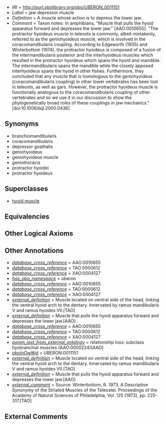  * *IRI* = http://purl.obolibrary.org/obo/UBERON_0011151
 * *Label* = jaw depressor muscle
 * *Definition* = A muscle whose action is to depress the lower jaw.
 * *Comment* = Taxon notes: In amphibians, "Muscle that pulls the hyoid apparatus forward and depresses the lower jaw." [AAO:0010655]. "The protractor hyoideus muscle in teleosts is commonly, albeit mistakenly, referred to as the geniohyoideus muscle, which is involved in the coracomandibularis coupling. According to Edgeworth (1935) and Winterbottom (1974), the protractor hyoideus is composed of a fusion of the intermandibularis posterior and the interhyoideus muscles which resulted in the protractor hyoideus which spans the hyoid and mandible. The intermandibularis spans the mandible while the closely apposed interhyoideus spans the hyoid in other fishes. Furthermore, they concluded that any muscle that is homologous to the geniohyoideus (coracomandibularis coupling) in other lower vertebrates has been lost in teleosts, as well as gars. However, the protractor hyoideus muscle is functionally analogous to the coracomandibularis coupling of other vertebrates and so we use it in our discussion to show the phylogenetically broad roles of these couplings in jaw mechanics."[doi:10.1006/bijl.2000.0436]

## Synonyms

 * branchiomandibularis
 * coracomandibularis
 * depressor gnathalis
 * geniohyoideus
 * geniohyoideus muscle
 * geniothoracis
 * protractor hyoidei
 * protractor hyoideus

## Superclasses

 * [hyoid muscle](../../UBERON/93/UBERON_0005493.md)

## Equivalencies


## Other Logical Axioms


## Other Annotations

 * *[database_cross_reference](../../ef/oboInOwl#hasDbXref.md)* = AAO:0010655
 * *[database_cross_reference](../../ef/oboInOwl#hasDbXref.md)* = TAO:0000612
 * *[database_cross_reference](../../ef/oboInOwl#hasDbXref.md)* = XAO:0004127
 * *[has_obo_namespace](../../ce/oboInOwl#hasOBONamespace.md)* = uberon
 * *[database_cross_reference](../../ef/oboInOwl#hasDbXref.md)* = AAO:0010655
 * *[database_cross_reference](../../ef/oboInOwl#hasDbXref.md)* = TAO:0000612
 * *[database_cross_reference](../../ef/oboInOwl#hasDbXref.md)* = XAO:0004127
 * *[external_definition](../../UBPROP/01/UBPROP_0000001.md)* = Muscle located on ventral side of the head, linking the ventral hyoid arch to the dentary. Innervated by ramus mandibularis V and ramus hyoides VII.[TAO]
 * *[external_definition](../../UBPROP/01/UBPROP_0000001.md)* = Muscle that pulls the hyoid apparatus forward and depresses the lower jaw.[AAO]
 * *[database_cross_reference](../../ef/oboInOwl#hasDbXref.md)* = AAO:0010655
 * *[database_cross_reference](../../ef/oboInOwl#hasDbXref.md)* = TAO:0000612
 * *[database_cross_reference](../../ef/oboInOwl#hasDbXref.md)* = XAO:0004127
 * *[axiom_lost_from_external_ontology](../../UBPROP/02/UBPROP_0000002.md)* = relationship loss: subclass hyobranchial muscles (AAO:0000224)[AAO]
 * *[oboInOwl#id](../../id/oboInOwl#id.md)* = UBERON:0011151
 * *[external_definition](../../UBPROP/01/UBPROP_0000001.md)* = Muscle located on ventral side of the head, linking the ventral hyoid arch to the dentary. Innervated by ramus mandibularis V and ramus hyoides VII.[TAO]
 * *[external_definition](../../UBPROP/01/UBPROP_0000001.md)* = Muscle that pulls the hyoid apparatus forward and depresses the lower jaw.[AAO]
 * *[external_comment](../../UBPROP/05/UBPROP_0000005.md)* = Source: Winterbottom, R. 1973. A Descriptive Synonymy of the Striated Muscles of the Teleostei. Proceedings of the Academy of Natural Sciences of Philadelphia, Vol. 125 (1973), pp. 225-317.[TAO]

## External Comments

